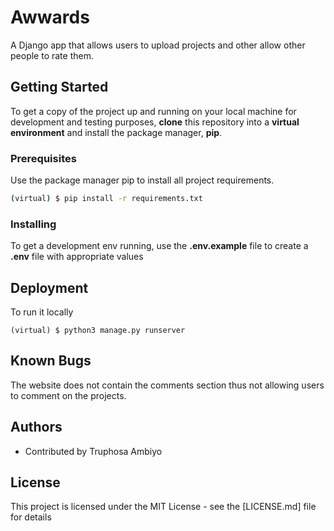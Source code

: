 # Awwards

A Django app that allows users to upload projects and other allow other people to rate them.

## Getting Started

To get a copy of the project up and running on your local machine for development and testing purposes, **clone** this repository into a **virtual environment** and install the package manager, **pip**.

### Prerequisites

Use the package manager pip to install all project requirements. 
```sh
(virtual) $ pip install -r requirements.txt
```

### Installing

To get a development env running, use the **.env.example** file to create a **.env** file with appropriate values



## Deployment

To run it locally
 ```
 (virtual) $ python3 manage.py runserver
 ```

## Known Bugs 

The website does not contain the comments section thus not allowing users to comment on the projects. 

## Authors

* Contributed by Truphosa Ambiyo


## License

This project is licensed under the MIT License - see the [LICENSE.md] file for details
